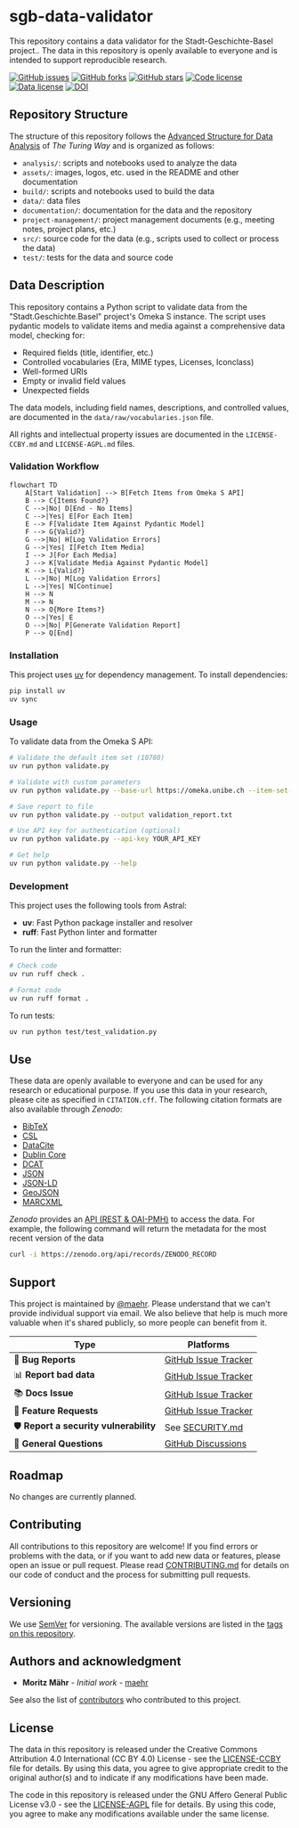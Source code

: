 # sgb-data-validator

This repository contains a data validator for the Stadt-Geschichte-Basel project.. The data in this repository is openly available to everyone and is intended to support reproducible research.

[![GitHub issues](https://img.shields.io/github/issues/Stadt-Geschichte-Basel/sgb-data-validator.svg)](https://github.com/Stadt-Geschichte-Basel/sgb-data-validator/issues)
[![GitHub forks](https://img.shields.io/github/forks/Stadt-Geschichte-Basel/sgb-data-validator.svg)](https://github.com/Stadt-Geschichte-Basel/sgb-data-validator/network)
[![GitHub stars](https://img.shields.io/github/stars/Stadt-Geschichte-Basel/sgb-data-validator.svg)](https://github.com/Stadt-Geschichte-Basel/sgb-data-validator/stargazers)
[![Code license](https://img.shields.io/github/license/Stadt-Geschichte-Basel/sgb-data-validator.svg)](https://github.com/Stadt-Geschichte-Basel/sgb-data-validator/blob/main/LICENSE-AGPL.md)
[![Data license](https://img.shields.io/badge/Data%20License-CC%20BY%204.0-blue.svg)](https://github.com/Stadt-Geschichte-Basel/sgb-data-validator/blob/main/LICENSE-CCBY.md)
[![DOI](https://zenodo.org/badge/1067376900.svg)](https://zenodo.org/badge/latestdoi/ZENODO_RECORD)

## Repository Structure

The structure of this repository follows the [Advanced Structure for Data Analysis](https://the-turing-way.netlify.app/project-design/project-repo/project-repo-advanced.html) of _The Turing Way_ and is organized as follows:

- `analysis/`: scripts and notebooks used to analyze the data
- `assets/`: images, logos, etc. used in the README and other documentation
- `build/`: scripts and notebooks used to build the data
- `data/`: data files
- `documentation/`: documentation for the data and the repository
- `project-management/`: project management documents (e.g., meeting notes, project plans, etc.)
- `src/`: source code for the data (e.g., scripts used to collect or process the data)
- `test/`: tests for the data and source code

## Data Description

This repository contains a Python script to validate data from the "Stadt.Geschichte.Basel" project's Omeka S instance. The script uses pydantic models to validate items and media against a comprehensive data model, checking for:

- Required fields (title, identifier, etc.)
- Controlled vocabularies (Era, MIME types, Licenses, Iconclass)
- Well-formed URIs
- Empty or invalid field values
- Unexpected fields

The data models, including field names, descriptions, and controlled values, are documented in the `data/raw/vocabularies.json` file.

All rights and intellectual property issues are documented in the `LICENSE-CCBY.md` and `LICENSE-AGPL.md` files.

### Validation Workflow

```mermaid
flowchart TD
    A[Start Validation] --> B[Fetch Items from Omeka S API]
    B --> C{Items Found?}
    C -->|No| D[End - No Items]
    C -->|Yes| E[For Each Item]
    E --> F[Validate Item Against Pydantic Model]
    F --> G{Valid?}
    G -->|No| H[Log Validation Errors]
    G -->|Yes| I[Fetch Item Media]
    I --> J[For Each Media]
    J --> K[Validate Media Against Pydantic Model]
    K --> L{Valid?}
    L -->|No| M[Log Validation Errors]
    L -->|Yes| N[Continue]
    H --> N
    M --> N
    N --> O{More Items?}
    O -->|Yes| E
    O -->|No| P[Generate Validation Report]
    P --> Q[End]
```

### Installation

This project uses [uv](https://docs.astral.sh/uv/) for dependency management. To install dependencies:

```bash
pip install uv
uv sync
```

### Usage

To validate data from the Omeka S API:

```bash
# Validate the default item set (10780)
uv run python validate.py

# Validate with custom parameters
uv run python validate.py --base-url https://omeka.unibe.ch --item-set-id 10780

# Save report to file
uv run python validate.py --output validation_report.txt

# Use API key for authentication (optional)
uv run python validate.py --api-key YOUR_API_KEY

# Get help
uv run python validate.py --help
```

### Development

This project uses the following tools from Astral:

- **uv**: Fast Python package installer and resolver
- **ruff**: Fast Python linter and formatter

To run the linter and formatter:

```bash
# Check code
uv run ruff check .

# Format code
uv run ruff format .
```

To run tests:

```bash
uv run python test/test_validation.py
```

## Use

These data are openly available to everyone and can be used for any research or educational purpose. If you use this data in your research, please cite as specified in `CITATION.cff`. The following citation formats are also available through _Zenodo_:

- [BibTeX](https://zenodo.org/record/ZENODO_RECORD/export/hx)
- [CSL](https://zenodo.org/record/ZENODO_RECORD/export/csl)
- [DataCite](https://zenodo.org/record/ZENODO_RECORD/export/dcite4)
- [Dublin Core](https://zenodo.org/record/ZENODO_RECORD/export/xd)
- [DCAT](https://zenodo.org/record/ZENODO_RECORD/export/dcat)
- [JSON](https://zenodo.org/record/ZENODO_RECORD/export/json)
- [JSON-LD](https://zenodo.org/record/ZENODO_RECORD/export/schemaorg_jsonld)
- [GeoJSON](https://zenodo.org/record/ZENODO_RECORD/export/geojson)
- [MARCXML](https://zenodo.org/record/ZENODO_RECORD/export/xm)

_Zenodo_ provides an [API (REST & OAI-PMH)](https://developers.zenodo.org/) to access the data. For example, the following command will return the metadata for the most recent version of the data

```bash
curl -i https://zenodo.org/api/records/ZENODO_RECORD
```

## Support

This project is maintained by [@maehr](https://github.com/maehr). Please understand that we can't provide individual support via email. We also believe that help is much more valuable when it's shared publicly, so more people can benefit from it.

| Type                                   | Platforms                                                                                      |
| -------------------------------------- | ---------------------------------------------------------------------------------------------- |
| 🚨 **Bug Reports**                     | [GitHub Issue Tracker](https://github.com/Stadt-Geschichte-Basel/sgb-data-validator/issues)    |
| 📊 **Report bad data**                 | [GitHub Issue Tracker](https://github.com/Stadt-Geschichte-Basel/sgb-data-validator/issues)    |
| 📚 **Docs Issue**                      | [GitHub Issue Tracker](https://github.com/Stadt-Geschichte-Basel/sgb-data-validator/issues)    |
| 🎁 **Feature Requests**                | [GitHub Issue Tracker](https://github.com/Stadt-Geschichte-Basel/sgb-data-validator/issues)    |
| 🛡 **Report a security vulnerability** | See [SECURITY.md](SECURITY.md)                                                                 |
| 💬 **General Questions**               | [GitHub Discussions](https://github.com/Stadt-Geschichte-Basel/sgb-data-validator/discussions) |

## Roadmap

No changes are currently planned.

## Contributing

All contributions to this repository are welcome! If you find errors or problems with the data, or if you want to add new data or features, please open an issue or pull request. Please read [CONTRIBUTING.md](CONTRIBUTING.md) for details on our code of conduct and the process for submitting pull requests.

## Versioning

We use [SemVer](http://semver.org/) for versioning. The available versions are listed in the [tags on this repository](https://github.com/Stadt-Geschichte-Basel/sgb-data-validator/tags).

## Authors and acknowledgment

- **Moritz Mähr** - _Initial work_ - [maehr](https://github.com/maehr)

See also the list of [contributors](https://github.com/Stadt-Geschichte-Basel/sgb-data-validator/graphs/contributors) who contributed to this project.

## License

The data in this repository is released under the Creative Commons Attribution 4.0 International (CC BY 4.0) License - see the [LICENSE-CCBY](LICENSE-CCBY.md) file for details. By using this data, you agree to give appropriate credit to the original author(s) and to indicate if any modifications have been made.

The code in this repository is released under the GNU Affero General Public License v3.0 - see the [LICENSE-AGPL](LICENSE-AGPL.md) file for details. By using this code, you agree to make any modifications available under the same license.
